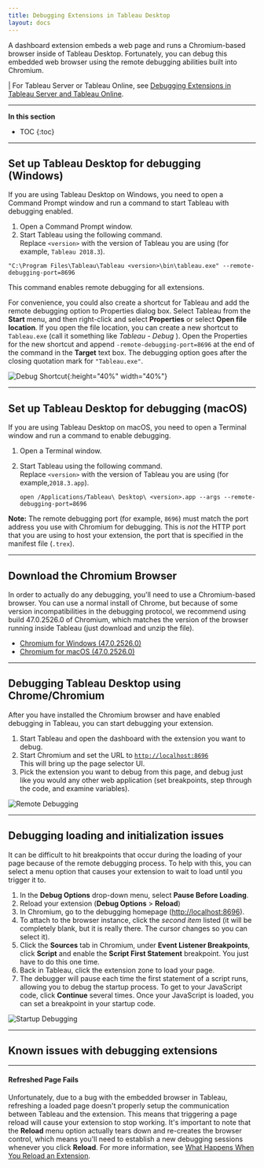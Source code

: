 ```yaml
---
title: Debugging Extensions in Tableau Desktop 
layout: docs
---
```


A dashboard extension embeds a web page and runs a Chromium-based browser inside of Tableau Desktop. Fortunately, you can debug this embedded web browser using the remote debugging abilities built into Chromium.

| For Tableau Server or Tableau Online, see [Debugging Extensions in Tableau Server and Tableau Online]({{site.baseurl}}/docs/trex_debug_server.html).

---
**In this section**

* TOC
{:toc}


---
## Set up Tableau Desktop for debugging (Windows)


If you are using Tableau Desktop on Windows, you need to open a Command Prompt window and run a command to start Tableau with debugging enabled. 

1. Open a Command Prompt window. 
2. Start Tableau using the following command.
<br/>Replace `<version>` with the version of Tableau you are using (for example, `Tableau 2018.3`).

```
"C:\Program Files\Tableau\Tableau <version>\bin\tableau.exe" --remote-debugging-port=8696
```

This command enables remote debugging for all extensions. 

For convenience, you could also create a shortcut for Tableau and add the remote debugging option to Properties dialog box. Select Tableau from the **Start** menu, and then right-click and select **Properties** or select **Open file location**. If you open the file location, you can create a new shortcut to `Tableau.exe` (call it something like *Tableau - Debug* ). Open the Properties for the new shortcut and append `-remote-debugging-port=8696` at the end of the command in the **Target** text box. The debugging option goes after the closing quotation mark for `"Tableau.exe"`. 

![Debug Shortcut]({{site.baseurl}}/assets/Tableau_shortcut_debug.png){:height="40%" width="40%"}

---
## Set up Tableau Desktop for debugging (macOS)

If you are using Tableau Desktop on macOS, you need to open a Terminal window and run a command to enable debugging. 

1. Open a Terminal window.
2. Start Tableau using the following command.
<br/> Replace `<version>` with the version of Tableau you are using (for example,`2018.3.app`). 

   ```
   open /Applications/Tableau\ Desktop\ <version>.app --args --remote-debugging-port=8696

   ```

**Note:** The remote debugging port (for example, `8696`) must match the port address you use with Chromium for debugging. This is *not* the HTTP port that you are using to host your extension, the port that is specified in the manifest file (`.trex`). 

---
## Download the Chromium Browser
In order to actually do any debugging, you'll need to use a Chromium-based browser. You can use a normal install of Chrome, but because of some version incompatibilities in the debugging protocol, we recommend using build 47.0.2526.0 of Chromium, which matches the version of the browser running inside Tableau (just download and unzip the file).
* [Chromium for Windows (47.0.2526.0)](https://www.googleapis.com/download/storage/v1/b/chromium-browser-snapshots/o/Win%2F352221%2Fchrome-win32.zip?generation=1443839123039000&alt=media)  
* [Chromium for macOS (47.0.2526.0)](https://www.googleapis.com/download/storage/v1/b/chromium-browser-snapshots/o/Mac%2F352221%2Fchrome-mac.zip?generation=1443838516381000&alt=media) 

---
## Debugging Tableau Desktop using Chrome/Chromium
After you have installed the Chromium browser and have enabled debugging in Tableau, you can start debugging your extension. 

1. Start Tableau and open the dashboard with the extension you want to debug. 
2. Start Chromium and set the URL to [`http://localhost:8696`](http://localhost:8696)  
   This will bring up the page selector UI. 
3. Pick the extension you want to debug from this page, and debug just like you would any other web application (set breakpoints, step through the code, and examine variables).

<!-- ![Remote Debugging]({{site.baseurl}}/assets/UsWdJEnOiR.gif) -->
![Remote Debugging]({{site.baseurl}}/assets/remote_debugging.gif)

---
## Debugging loading and initialization issues
It can be difficult to hit breakpoints that occur during the loading of your page because of the remote debugging process. To help with this, you can select a menu option that causes your extension to wait to load until you trigger it to.

1. In the **Debug Options** drop-down menu, select **Pause Before Loading**.
2. Reload your extension (**Debug Options** > **Reload**)
3. In Chromium, go to the debugging homepage ([http://localhost:8696](http://localhost:8696)). 
4. To attach to the browser instance, click the *second item* listed (it will be completely blank, but it is really there. The cursor changes so you can select it). 
4. Click the **Sources** tab in Chromium, under **Event Listener Breakpoints**, click **Script** and enable the **Script First Statement** breakpoint. You just have to do this one time.
5. Back in Tableau, click the extension zone to load your page. 
6. The debugger will pause each time the first statement of a script runs, allowing you to debug the startup process. To get to your JavaScript code, click **Continue** several times. Once your JavaScript is loaded, you can set a breakpoint in your startup code. 

<!-- ![Startup Debugging]({{site.baseurl}}/assets/foucUWBiUJ.gif) -->
![Startup Debugging]({{site.baseurl}}/assets/onload_debugging.gif)

---

## Known issues with debugging extensions

---



#### Refreshed Page Fails
Unfortunately, due to a bug with the embedded browser in Tableau, refreshing a loaded page doesn't properly setup the communication between Tableau and the extension. This means that triggering a page reload will cause your extension to stop working. It's important to note that the **Reload** menu option actually tears down and re-creates the browser control, which means you'll need to establish a new debugging sessions whenever you click **Reload**. For more information, see [What Happens When You Reload an Extension]({{site.baseurl}}/docs/trex_reload.html).



